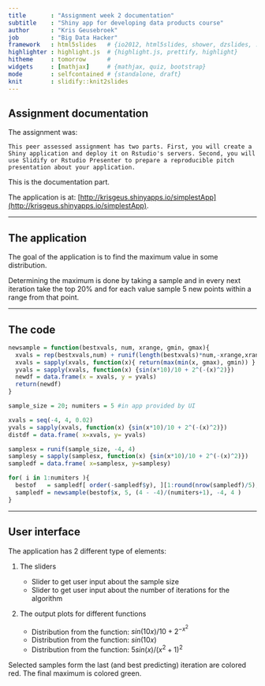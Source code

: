 ```yaml
---
title       : "Assignment week 2 documentation"
subtitle    : "Shiny app for developing data products course"
author      : "Kris Geusebroek"
job         : "Big Data Hacker"
framework   : html5slides   # {io2012, html5slides, shower, dzslides, ...}
highlighter : highlight.js  # {highlight.js, prettify, highlight}
hitheme     : tomorrow      # 
widgets     : [mathjax]     # {mathjax, quiz, bootstrap}
mode        : selfcontained # {standalone, draft}
knit        : slidify::knit2slides
---
```


## Assignment documentation

The assignment was:

``This peer assessed assignment has two parts. First, you will create a Shiny application and deploy it on Rstudio's servers. Second, you will use Slidify or Rstudio Presenter to prepare a reproducible pitch presentation about your application.``

This is the documentation part.  

The application is at: [http://krisgeus.shinyapps.io/simplestApp](http://krisgeus.shinyapps.io/simplestApp). 

---
## The application
The goal of the application is to find the maximum value in some distribution. 

Determining the maximum is done by taking a sample and in every next iteration take the top 20% and for each value sample 5 new points within a range from that point.

---
## The code

```r
newsample = function(bestxvals, num, xrange, gmin, gmax){
  xvals = rep(bestxvals,num) + runif(length(bestxvals)*num,-xrange,xrange)
  xvals = sapply(xvals, function(x){ return(max(min(x, gmax), gmin)) } ) 
  yvals = sapply(xvals, function(x) {sin(x*10)/10 + 2^(-(x)^2)})
  newdf = data.frame(x = xvals, y = yvals)
  return(newdf)
}

sample_size = 20; numiters = 5 #in app provided by UI

xvals = seq(-4, 4, 0.02)
yvals = sapply(xvals, function(x) {sin(x*10)/10 + 2^(-(x)^2)})
distdf = data.frame( x=xvals, y= yvals)

samplesx = runif(sample_size, -4, 4)
samplesy = sapply(samplesx, function(x) {sin(x*10)/10 + 2^(-(x)^2)})
sampledf = data.frame( x=samplesx, y=samplesy)

for( i in 1:numiters ){
  bestof   = sampledf[ order(-sampledf$y), ][1:round(nrow(sampledf)/5),]
  sampledf = newsample(bestof$x, 5, (4 - -4)/(numiters+1), -4, 4 )
}
```

---
## User interface 
The application has 2 different type of elements:

1. The sliders
    - Slider to get user input about the sample size
    - Slider to get user input about the number of iterations for the algorithm

2. The output plots for different functions
    - Distribution from the function: $sin(10x)/10 + 2^{-x^2}$
    - Distribution from the function: $sin(10x)$
    - Distribution from the function: $5sin(x)/(x^2+1)^2$

Selected samples form the last (and best predicting) iteration are colored red. The final maximum is colored green.
